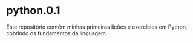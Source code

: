 # python.0.1
Este repositório contém minhas primeiras lições e exercícios em Python, cobrindo os fundamentos da linguagem.
